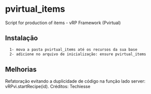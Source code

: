 # pvirtual_items
Script for production of items - vRP Framework (Pvirtual)
## Instalação



```bash
  1- mova a pasta pvirtual_items até os recursos da sua base
  2- adicione no arquivo de inicialização: ensure pvirtual_items
```
    
## Melhorias  
 Refatoração evitando a duplicidade de código na função lado server: vRPvi.startRecipe(id). Créditos: Techiesse
